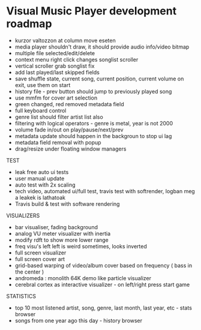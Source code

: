 # Visual Music Player development roadmap

- kurzor valtozzon at column move eseten
- media player shouldn't draw, it should provide audio info/video bitmap
- multiple file selected/edit/delete
- context menu right click changes songlist scroller
- vertical scroller grab songlist fix
- add last played/last skipped fields
- save shuffle state, current song, current position, current volume on exit, use them on start
- history file - prev button should jump to previously played song
- use mmfm for cover art selection
- green changed, red removed metadata field
- full keyboard control
- genre list should filter artist list also
- filtering with logical operators - genre is metal, year is not 2000
- volume fade in/out on play/pause/next/prev
- metadata update should happen in the backgroun to stop ui lag
- metadata field removal with popup
- drag/resize under floating window managers

TEST

- leak free auto ui tests
- user manual update
- auto test with 2x scaling
- tech video, automated ui/full test, travis test with softrender, logban meg a leakek is lathatoak
- Travis build & test with software rendering

VISUALIZERS

- bar visualiser, fading background
- analog VU meter visualizer with inertia
- modify rdft to show more lower range
- freq visu's left left is weird sometimes, looks inverted
- full screen visualizer
- full screen cover art
- grid-based warping of video/album cover based on frequency ( bass in the center )
- andromeda : monolith 64K demo like particle visualizer  
- cerebral cortex as interactive visualizer - on left/right press start game

STATISTICS

- top 10 most listened artist, song, genre, last month, last year, etc - stats browser
- songs from one year ago this day - history browser
